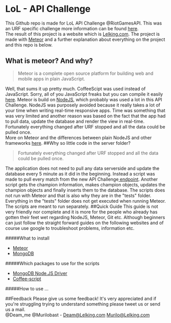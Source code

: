# LoL - API Challenge
This Github repo is made for LoL API Challenge @RiotGamesAPI. This was an URF specific challenge more information can be found [here](https://developer.riotgames.com/discussion/riot-games-api/show/bX8Z86bm).
<br>
The result of this project is a website which is [Lelking.com](http://www.lelking.com/). The project is made with [Meteor](https://www.meteor.com/) and a further explanation about everything on the project and this repo is below.
## What is meteor? And why?
> Meteor is a complete open source platform for building web and mobile apps in plain JavaScript.

Well, that sums it up pretty much. CoffeeScipt was used instead of JavaScript. Sorry, all of you JavaScript freaks but you can compile it easily [here](http://js2.coffee/). Meteor is build on [NodeJS](https://nodejs.org/), which probably was used a lot in this API Challenge. NodeJS was purposely avoided because it really takes a lot of your time when writing real-time responsive apps. Time was something that was very limited and another reason was based on the fact that the app had to pull data, update the database and render the view in real-time. Fortunately everything changed after URF stopped and all the data could be pulled once.
<br>
More on Meteor and the differences between plain NodeJS and other frameworks [here](http://www.quora.com/JavaScript-Frameworks/AngularJS-Meteor-Backbone-Express-or-plain-NodeJs-When-to-use-each-one).
##Why so little code in the server folder?
>Fortunately everything changed after URF stopped and all the data could be pulled once.

The application does not need to pull any data serverside and update the database every 5 minute as it did in the beginning. Instead a script was made to pull every match from the new API Challenge[ endpoint](https://developer.riotgames.com/api/methods#!/980/3340). Another script gets the champion information, makes champion objects, updates the champion objects and finally inserts them to the database. The scripts does not run with Meteor and that is also why they are in the "tests" folder. Everything in the "tests" folder does not get executed when running Meteor. The scripts are meant to run separately.
##Quick Guide
This guide is not very friendly nor complete and it is more for the people who already has gotten their feet wet regarding NodeJS, Meteor, Git etc. Although beginners can just follow the straight forward guides on the following websites and of course use google to troubleshoot problems, information etc.

#####What to install
* [Meteor](https://www.meteor.com/install)
* [MongoDB](https://www.mongodb.org/downloads)

#####Which packages to use for the scripts
* [MongoDB Node.JS Driver](https://www.npmjs.com/package/mongodb)
* [Coffee-script](https://www.npmjs.com/package/coffee-script)

#####How to use
...

##Feedback
Please give us some feedback! It's very appreciated and if you're struggling trying to understand something please tweet us or send us a mail.
<br>
@Deam_me @Murilobast - Deam@Lelking.com Murilo@Lelking.com